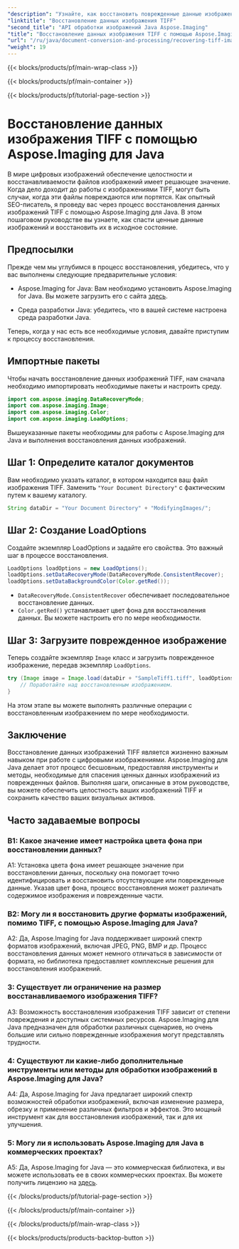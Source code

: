 ```yaml
---
"description": "Узнайте, как восстановить поврежденные данные изображения TIFF с помощью Aspose.Imaging для Java. Восстановите целостность изображения с помощью этого пошагового руководства."
"linktitle": "Восстановление данных изображения TIFF"
"second_title": "API обработки изображений Java Aspose.Imaging"
"title": "Восстановление данных изображения TIFF с помощью Aspose.Imaging для Java"
"url": "/ru/java/document-conversion-and-processing/recovering-tiff-image-data/"
"weight": 19
---
```


{{< blocks/products/pf/main-wrap-class >}}

{{< blocks/products/pf/main-container >}}

{{< blocks/products/pf/tutorial-page-section >}}

# Восстановление данных изображения TIFF с помощью Aspose.Imaging для Java

В мире цифровых изображений обеспечение целостности и восстанавливаемости файлов изображений имеет решающее значение. Когда дело доходит до работы с изображениями TIFF, могут быть случаи, когда эти файлы повреждаются или портятся. Как опытный SEO-писатель, я проведу вас через процесс восстановления данных изображений TIFF с помощью Aspose.Imaging для Java. В этом пошаговом руководстве вы узнаете, как спасти ценные данные изображений и восстановить их в исходное состояние.

## Предпосылки

Прежде чем мы углубимся в процесс восстановления, убедитесь, что у вас выполнены следующие предварительные условия:

- Aspose.Imaging for Java: Вам необходимо установить Aspose.Imaging for Java. Вы можете загрузить его с сайта [здесь](https://releases.aspose.com/imaging/java/).

- Среда разработки Java: убедитесь, что в вашей системе настроена среда разработки Java.

Теперь, когда у нас есть все необходимые условия, давайте приступим к процессу восстановления.

## Импортные пакеты

Чтобы начать восстановление данных изображений TIFF, нам сначала необходимо импортировать необходимые пакеты и настроить среду.


```java
import com.aspose.imaging.DataRecoveryMode;
import com.aspose.imaging.Image;
import com.aspose.imaging.Color;
import com.aspose.imaging.LoadOptions;
```

Вышеуказанные пакеты необходимы для работы с Aspose.Imaging для Java и выполнения восстановления данных изображений.


## Шаг 1: Определите каталог документов

Вам необходимо указать каталог, в котором находится ваш файл изображения TIFF. Заменить `"Your Document Directory"` с фактическим путем к вашему каталогу.

```java
String dataDir = "Your Document Directory" + "ModifyingImages/";
```

## Шаг 2: Создание LoadOptions

Создайте экземпляр LoadOptions и задайте его свойства. Это важный шаг в процессе восстановления.

```java
LoadOptions loadOptions = new LoadOptions();
loadOptions.setDataRecoveryMode(DataRecoveryMode.ConsistentRecover);
loadOptions.setDataBackgroundColor(Color.getRed());
```

- `DataRecoveryMode.ConsistentRecover` обеспечивает последовательное восстановление данных.
- `Color.getRed()` устанавливает цвет фона для восстановления данных. Вы можете настроить его по мере необходимости.

## Шаг 3: Загрузите поврежденное изображение

Теперь создайте экземпляр `Image` класс и загрузить поврежденное изображение, передав экземпляр `LoadOptions`.

```java
try (Image image = Image.load(dataDir + "SampleTiff1.tiff", loadOptions)) {
    // Поработайте над восстановленным изображением.
}
```

На этом этапе вы можете выполнять различные операции с восстановленным изображением по мере необходимости.

## Заключение

Восстановление данных изображений TIFF является жизненно важным навыком при работе с цифровыми изображениями. Aspose.Imaging для Java делает этот процесс бесшовным, предоставляя инструменты и методы, необходимые для спасения ценных данных изображений из поврежденных файлов. Выполняя шаги, описанные в этом руководстве, вы можете обеспечить целостность ваших изображений TIFF и сохранить качество ваших визуальных активов.

## Часто задаваемые вопросы

### В1: Какое значение имеет настройка цвета фона при восстановлении данных?

A1: Установка цвета фона имеет решающее значение при восстановлении данных, поскольку она помогает точно идентифицировать и восстановить отсутствующие или поврежденные данные. Указав цвет фона, процесс восстановления может различать содержимое изображения и поврежденные части.

### В2: Могу ли я восстановить другие форматы изображений, помимо TIFF, с помощью Aspose.Imaging для Java?

A2: Да, Aspose.Imaging for Java поддерживает широкий спектр форматов изображений, включая JPEG, PNG, BMP и др. Процесс восстановления данных может немного отличаться в зависимости от формата, но библиотека предоставляет комплексные решения для восстановления изображений.

### 3: Существует ли ограничение на размер восстанавливаемого изображения TIFF?

A3: Возможность восстановления изображения TIFF зависит от степени повреждения и доступных системных ресурсов. Aspose.Imaging для Java предназначен для обработки различных сценариев, но очень большие или сильно поврежденные изображения могут представлять трудности.

### 4: Существуют ли какие-либо дополнительные инструменты или методы для обработки изображений в Aspose.Imaging для Java?

A4: Да, Aspose.Imaging for Java предлагает широкий спектр возможностей обработки изображений, включая изменение размера, обрезку и применение различных фильтров и эффектов. Это мощный инструмент как для восстановления изображений, так и для их улучшения.

### 5: Могу ли я использовать Aspose.Imaging для Java в коммерческих проектах?

A5: Да, Aspose.Imaging for Java — это коммерческая библиотека, и вы можете использовать ее в своих коммерческих проектах. Вы можете получить лицензию на [здесь](https://purchase.aspose.com/buy).

{{< /blocks/products/pf/tutorial-page-section >}}

{{< /blocks/products/pf/main-container >}}

{{< /blocks/products/pf/main-wrap-class >}}

{{< blocks/products/products-backtop-button >}}